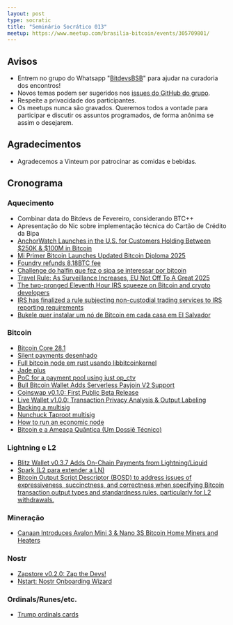 ```yaml
---
layout: post
type: socratic
title: "Seminário Socrático 013"
meetup: https://www.meetup.com/brasilia-bitcoin/events/305709801/
---
```


## Avisos

- Entrem no grupo do Whatsapp "[BitdevsBSB](https://chat.whatsapp.com/KxuGyYu4TZy94KcA1yXCzi)" para ajudar na curadoria dos encontros!
- Novos temas podem ser sugeridos nos [issues do GitHub do grupo](https://github.com/BitDevsBSB/BitDevsBSB/issues).
- Respeite a privacidade dos participantes.
- Os meetups nunca são gravados. Queremos todos a vontade para participar e discutir os assuntos programados, de forma anônima se assim o desejarem.

## Agradecimentos

- Agradecemos a Vinteum por patrocinar as comidas e bebidas.

## Cronograma

### Aquecimento

- Combinar data do Bitdevs de Fevereiro, considerando BTC++
- Apresentação do Nic sobre implementação técnica do Cartão de Crédito da Bipa
- [AnchorWatch Launches in the U.S. for Customers Holding Between $250K & $100M in Bitcoin](https://www.nobsbitcoin.com/anchorwatch-launches-in-the-u-s-for-customers-holding-between-250k-100m-in-bitcoin/)
- [Mi Primer Bitcoin Launches Updated Bitcoin Diploma 2025](https://www.nobsbitcoin.com/mi-primer-bitcoin-launches-updated-bitcoin-diploma-2025/) 
- [Foundry refunds 8.18BTC fee](https://x.com/FoundryServices/status/1872629580487426221)
- [Challenge do halfin que fez o sipa se interessar por bitcoin](https://bitcointalk.org/index.php?topic=3638.0)
- [Travel Rule: As Surveillance Increases, EU Not Off To A Great 2025](https://www.therage.co/travel-rule-crypto-surveillance/)
- [The two-pronged Eleventh Hour IRS squeeze on Bitcoin and crypto developers](https://www.therage.co/the-biden-irss-two-pronged-2/) 
- [IRS has finalized a rule subjecting non-custodial trading services to IRS reporting requirements](https://www.therage.co/broker-rule-irs-requires-non-custodial-services-to-report-trading-information/)
- [Bukele quer instalar um nó de Bitcoin em cada casa em El Salvador](https://news.bit2me.com/en/El-Salvador-aims-for-bitcoinization-by-2025)


### Bitcoin

- [Bitcoin Core 28.1](https://github.com/bitcoin/bitcoin/releases/tag/v28.1)
- [Silent payments desenhado](https://x.com/guggero/status/1878488097580589082)
- [Full bitcoin node em rust usando libbitcoinkernel](https://x.com/cguida6/status/1873393599758631170)
- [Jade plus](https://x.com/bitcoin__help/status/1875181040240935346)
- [PoC for a payment pool using just op_ctv](https://x.com/stutxo/status/1873384602552738236)
- [Bull Bitcoin Wallet Adds Serverless Payjoin V2 Support](https://www.nobsbitcoin.com/bull-bitcoin-wallet-v0-4-0/)
- [Coinswap v0.1.0: First Public Beta Release](https://www.nobsbitcoin.com/coinswap-v0-1-0/)
- [Live Wallet v1.0.0: Transaction Privacy Analysis & Output Labeling](https://www.nobsbitcoin.com/live-wallet-v1-0-0/)
- [Backing a multisig](https://x.com/_benkaufman/status/1344686741513449474)
- [Nunchuck Taproot multisig](https://www.nobsbitcoin.com/nunchuk-launches-taproot-multisig-wallets-beta-on-mobile/)
- [How to run an economic node](https://stacker.news/items/842044)
- [Bitcoin e a Ameaça Quântica (Um Dossiê Técnico)](https://youtu.be/DgEqFPc24C4?si=eSCQj3B-O9-53bSt)


### Lightning e L2

- [Blitz Wallet v0.3.7 Adds On-Chain Payments from Lightning/Liquid](https://www.nobsbitcoin.com/blitz-wallet-v0-3-7-beta/)
- [Spark (L2 para extender a LN)](https://spark.info/)
- [Bitcoin Output Script Descriptor (BOSD) to address issues of expressiveness, succinctness, and correctness when specifying Bitcoin transaction output types and standardness rules, particularly for L2 withdrawals.](https://github.com/alpenlabs/bitcoin-bosd)


### Mineração

- [Canaan Introduces Avalon Mini 3 & Nano 3S Bitcoin Home Miners and Heaters](https://www.nobsbitcoin.com/canaan-introduces-avalon-mini-3-nano-3s-bitcoin-home-miners-and-heaters/)


### Nostr

- [Zapstore v0.2.0: Zap the Devs!](https://www.nobsbitcoin.com/zapstore-v0-2-0/)
- [Nstart: Nostr Onboarding Wizard](https://www.nobsbitcoin.com/nstart-nostr-onboarding-wizard/)


### Ordinals/Runes/etc.

- [Trump ordinals cards](https://x.com/Cointelegraph/status/1877143252652216421)



